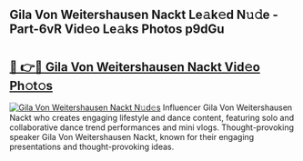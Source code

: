 ## Gila Von Weitershausen Nackt Le𝚊k𝚎d N𝚞𝚍e - Part-6vR Vid𝚎o Le𝚊ks Photos p9dGu

# <h2><a href="http://fb87swz.evod.top/?m=Gila+Von+Weitershausen+Nackt">🔗 👉🔴 Gila Von Weitershausen Nackt Vid𝚎o Ph𝚘t𝚘s</a></h2>

[![Gila Von Weitershausen Nackt N𝚞d𝚎s](https://i.imgur.com/8V9OHl7.gif)](http://fb87swz.evod.top/?m=Gila+Von+Weitershausen+Nackt)
Influencer Gila Von Weitershausen Nackt who creates engaging lifestyle and dance content, featuring solo and collaborative dance trend performances and mini vlogs. Thought-provoking speaker Gila Von Weitershausen Nackt, known for their engaging presentations and thought-provoking ideas. 
